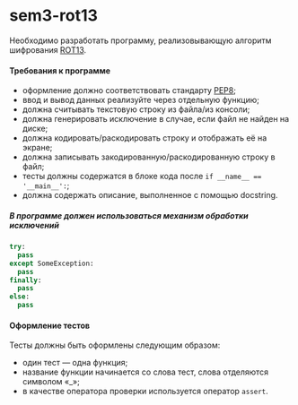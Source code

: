 # sem3-rot13
Необходимо разработать программу, реализовывающую алгоритм шифрования [ROT13](https://ru.wikipedia.org/wiki/ROT13).

#### Требования к программе
* оформление должно соответствовать стандарту [PEP8](https://www.python.org/dev/peps/pep-0008/);
* ввод и вывод данных реализуйте через отдельную функцию;
* должна считывать текстовую строку из файла/из консоли;
* должна генерировать исключение в случае, если файл не найден на диске;
* должна кодировать/раскодировать строку и отображать её на экране;
* должна записывать закодированную/раскодированную строку в файл;
* тесты должны содержатся в блоке кода после `if __name__ == '__main__':`;
* должна содержать описание, выполненное с помощью docstring.

##### В программе должен использоваться механизм обработки исключений
```python
try:
  pass
except SomeException:
  pass
finally:
  pass
else:
  pass
```

#### Оформление тестов
Тесты должны быть оформлены следующим образом: 
* один тест — одна функция;
* название функции начинается со слова тест, слова отделяются символом «_»;
* в качестве оператора проверки используется оператор `assert`.
